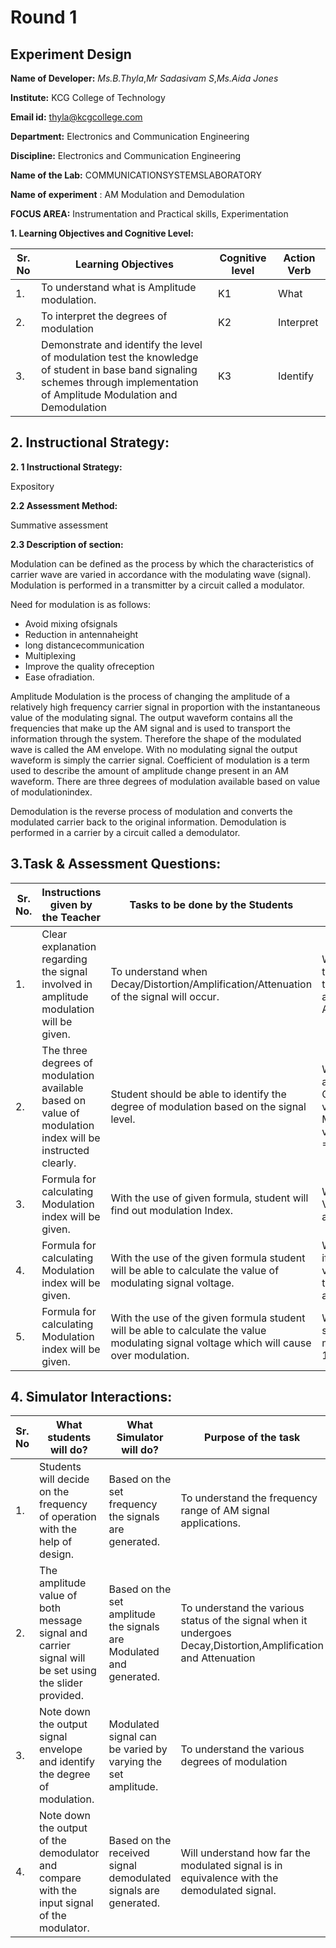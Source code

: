 # Round 1

## Experiment Design

**Name of Developer:**  *Ms.B.Thyla*,*Mr Sadasivam S*,*Ms.Aida Jones*

**Institute:** KCG College of Technology

**Email id:** thyla@kcgcollege.com

**Department:** Electronics and Communication Engineering

**Discipline:** Electronics and Communication Engineering

**Name of the Lab:** COMMUNICATIONSYSTEMSLABORATORY

**Name of experiment** : AM Modulation and Demodulation

**FOCUS AREA:** Instrumentation and Practical skills, Experimentation

**1. Learning Objectives and Cognitive Level:**

|Sr. No|	Learning Objectives                       |	Cognitive level	|Action Verb|
|------|--------------------------------------------|-----------------|-----------|
|1.		 |To understand what is Amplitude modulation.	|   K1            |	What      |
|2.		 |To interpret the degrees of modulation	    |   K2        	  |Interpret  |
|3.	   |Demonstrate and  identify the level of modulation test the knowledge of student in base band signaling schemes through implementation of Amplitude Modulation and Demodulation|	K3              |	Identify  |





## 2. Instructional Strategy:

**2. 1 Instructional Strategy:**

Expository

**2.2 Assessment Method:**

Summative assessment

**2.3 Description of section:**

Modulation can be defined as the process by which the characteristics of carrier wave are varied in accordance with the modulating wave (signal). Modulation is performed in a transmitter by a circuit called a modulator.

Need for modulation is as follows:

- Avoid mixing ofsignals
- Reduction in antennaheight
- long distancecommunication
- Multiplexing
- Improve the quality ofreception
- Ease ofradiation.

Amplitude Modulation is the process of changing the amplitude of a relatively high frequency carrier signal in proportion with the instantaneous value of the modulating signal. The output waveform contains all the frequencies that make up the AM signal and is used to transport the information through the system. Therefore the shape of the modulated wave is called the AM envelope. With no modulating signal the output waveform is simply the carrier signal. Coefficient of modulation is a term used to describe the amount of amplitude change present in an AM waveform. There are three degrees of modulation available based on value of modulationindex.

Demodulation is the reverse process of modulation and converts the modulated carrier back to the original information. Demodulation is performed in a carrier by a circuit called a demodulator.

## 3.Task &amp; Assessment Questions:


| Sr. No. | Instructions given by the Teacher                                                                        | Tasks to be done by the Students                                                                                                           | Assessment questions aligned to the task                                                                                                                                                                  |
|---------|----------------------------------------------------------------------------------------------------------|--------------------------------------------------------------------------------------------------------------------------------------------|-----------------------------------------------------------------------------------------------------------------------------------------------------------------------------------------------------------|
| 1.      | Clear explanation regarding the signal involved in amplitude modulation will be given.                   | To understand when Decay/Distortion/Amplification/Attenuation of the signal will occur.                                                    | What happens when the amplitude of the modulating signal is greater than the amplitude of the carrier?a)Decayb)Distortionc)Amplificationd) Attenuation                                                    | 
| 2.      | The three degrees of modulation available based on value of modulation index will be instructed clearly. | Student should be able to identify the degree of modulation based on the signal level.                                                     | When does over-modulation occur?a) Modulating signal voltage < Carrier voltageb) Modulating signal voltage > Carrier voltagec) Modulating signal voltage = Carrier voltaged) Modulating signal voltage =0 |   
| 3.      | Formula for calculating Modulation index will be given.                                                  | With the use of given formula, student will find out modulation Index.                                                                     | What is the modulation index value if Vmax=5.9v and Vmin=1.2v?a)0.5b)0.662c)0.425d) 0.14                                                                                                                  |   
| 4.      | Formula for calculating Modulation index will be given.                                                  | With the use  of the given formula student will be able to calculate the value of modulating signal voltage.                               | What is the modulating signal voltage if the maximum and the minimum voltages on the wave was observed to be 5.9v and 1.2v respectively?a)2.35vb)2.12vc)1.85vd) 3.21v                                     |   
| 5.      | Formula for calculating Modulation index will be given.                                                  | With the use  of the given formula student will be able to calculate the value modulating signal voltage which will cause over modulation. | Which of the following modulating signal voltage would cause over-modulation on a carrier voltage of 10v?a)9.5b)9.99c)10d) 12                                                                             |   

## 4. Simulator Interactions:

|Sr. No|	What students will do?      |	What Simulator will do?	         |  Purpose of the task      |
|------|------------------------------|----------------------------------|---------------------------|
|1.	|Students will decide on the frequency of operation with the help of design.|	Based on the set frequency the signals are generated.	|To understand the frequency range of AM signal applications.|
|2.		|The amplitude value of both message signal and carrier signal will be set using the slider provided.	| Based on the set amplitude the signals are Modulated and generated.|	To understand the various status  of the signal when  it undergoes Decay,Distortion,Amplification and Attenuation|
|3.	|	Note down the output signal envelope and identify the degree of modulation.|	Modulated signal can be varied by varying the set amplitude.|	To understand the various degrees of modulation|
|4.	|	Note down the output of the demodulator and compare with the input signal of the modulator.	|Based on the received signal demodulated signals are generated.	|Will understand how far the modulated signal is in equivalence with the demodulated signal.|
